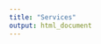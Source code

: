 ```yaml
---
title: "Services"
output: html_document
---
```


<link rel="stylesheet" href="styles.css" type="text/css">


